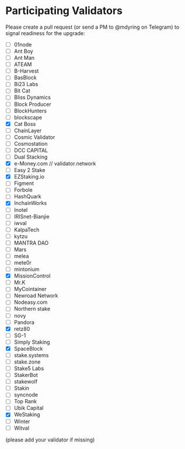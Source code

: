 # Participating Validators

Please create a pull request (or send a PM to @mdyring on Telegram) to signal readiness for the upgrade:

* [ ] 01node
* [ ] Ant Boy
* [ ] Ant Man
* [ ] ATEAM
* [ ] B-Harvest
* [ ] BasBlock
* [ ] Bi23 Labs
* [ ] Bit Cat
* [ ] Bliss Dynamics
* [ ] Block Producer
* [ ] BlockHunters
* [ ] blockscape
* [x] Cat Boss
* [ ] ChainLayer
* [ ] Cosmic Validator
* [ ] Cosmostation
* [ ] DCC CAPITAL
* [ ] Dual Stacking
* [x] e-Money.com // validator.network
* [ ] Easy 2 Stake
* [x] EZStaking.io
* [ ] Figment
* [ ] Forbole
* [ ] HashQuark
* [x] InchainWorks
* [ ] Inotel
* [ ] IRISnet-Bianjie
* [ ] iwval
* [ ] KalpaTech
* [ ] kytzu
* [ ] MANTRA DAO
* [ ] Mars
* [ ] melea
* [ ] mete0r
* [ ] mintonium
* [x] MissionControl
* [ ] Mr.K
* [ ] MyCointainer
* [ ] Newroad Network
* [ ] Nodeasy.com
* [ ] Northern stake
* [ ] novy
* [ ] Pandora
* [x] retz80
* [ ] SG-1
* [ ] Simply Staking
* [x] SpaceBlock
* [ ] stake.systems
* [ ] stake.zone
* [ ] Stake5 Labs
* [ ] StakerBot
* [ ] stakewolf
* [ ] Stakin
* [ ] syncnode
* [ ] Top Rank
* [ ] Ubik Capital
* [x] WeStaking
* [ ] Winter
* [ ] Witval

(please add your validator if missing)

